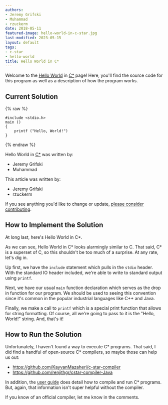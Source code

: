 ```yaml
---
authors:
- Jeremy Grifski
- Muhammad
- rzuckerm
date: 2018-05-11
featured-image: hello-world-in-c-star.jpg
last-modified: 2023-05-15
layout: default
tags:
- c-star
- hello-world
title: Hello World in C*
---
```


Welcome to the [Hello World](https://sampleprograms.io/projects/hello-world) in [C\*](https://sampleprograms.io/languages/c-star) page! Here, you'll find the source code for this program as well as a description of how the program works.

## Current Solution

{% raw %}

```c\*
#include <stdio.h>
main ()
{
	printf ("Hello, World!")
}

```

{% endraw %}

Hello World in [C\*](https://sampleprograms.io/languages/c-star) was written by:

- Jeremy Grifski
- Muhammad

This article was written by:

- Jeremy Grifski
- rzuckerm

If you see anything you'd like to change or update, [please consider contributing](https://github.com/TheRenegadeCoder/sample-programs).

## How to Implement the Solution

At long last, here's Hello World in C*.

As we can see, Hello World in C* looks alarmingly similar to C. That said, C*
is a superset of C, so this shouldn't be too much of a surprise. At any rate,
let's dig in.

Up first, we have the `include` statement which pulls in the `stdio` header. With
the standard IO header included, we're able to write to standard output using
`printf`.

Next, we have our usual `main` function declaration which serves as the drop in
function for our program. We should be used to seeing this convention since it's
common in the popular industrial languages like C++ and Java.

Finally, we make a call to `printf` which is a special print function that allows
for string formatting. Of course, all we're going to pass to it is the "Hello,
World!" string. And, that's it!


## How to Run the Solution

Unfortunately, I haven't found a way to execute C* programs. That said, I did
find a handful of open-source C* compilers, so maybe those can help us out:

- <https://github.com/KayvanMazaheri/c-star-compiler>
- <https://github.com/renjithgr/cstar-compiler-Java>

In addition, the [user guide][1] does detail how to compile and run C* programs. But,
again, that information isn't super helpful without the compiler.

If you know of an official compiler, let me know in the comments.

[1]: https://people.csail.mit.edu/bradley/cm5docs/CStarUsersGuide.pdf
